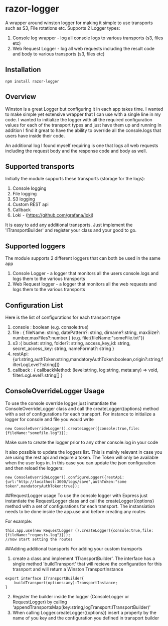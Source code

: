 # razor-logger

A wrapper around winston logger for making it simple to use transports such as S3, File rotations etc.
Supports 2 Logger types:
1. Console log wrapper - log all console logs to various transports (s3, files etc)
2. Web Request Logger - log all web requests including the result code and body to various transports (s3, files etc)
 
## Installation
```
npm install razor-logger
````
## Overview
Winston is a great Logger but configuring it in each app takes time. I wanted to make simple yet extensive wrapper that I can use with a single line in my code. I wanted to initialize the logger with all the required configuration values for each of the transport types and just have them up and running
In addition I find it great to have the ability to override all the console.logs that users have inside their code. 

An additional log I found myself requiring is one that logs all web requests including the request body and the response code and body as well. 

## Supported transports
Initially the module supports these transports (storage for the logs):
1. Console logging
2. File logging
3. S3 logging
4. Custom REST api
5. Callback
6. Loki - (https://github.com/grafana/loki)

It is easy to add any additional transports. Just implement the 'ITransportBuilder' and register your class and your good to go.

## Supported loggers
The module supports 2 different loggers that can both be used in the same app
1. Console Logger - a logger that monitors all the users console.logs and logs them to the various transports
2. Web Request logger - a logger that monitors all the web requests and logs them to the various transports

## Configuration List
Here is the list of configurations for each transport type
1. console : boolean (e.g. console:true)
2. file : { fileName: string, datePattern?: string, dirname?:string,  maxSize?: number,maxFiles?:number } (e.g. file:{fileName:"someFile.txt"})
3. s3 :{ bucket: string, folder?: string, access_key_id: string, secret_access_key: string, nameFormat?: string } 
4. restApi: {url:string,authToken:string,mandatoryAuthToken:boolean,origin?:string,filterLogLevel?:string[]}
5. callback : { callbackMethod: (level:string, log:string, meta:any) => void, filterLogLevel?:string[] } 


## ConsoleOverrideLogger Usage
To use the console override logger just instantiate the ConsoleOverrideLogger class and call the createLogger({options} method with a set of configurations for each transport.
For instance to initialize a logger for console and file you would write

````
new ConsoleOverrideLogger().createLogger({console:true,file:{fileName:"somefile.log"}});
````
Make sure to create the logger prior to any other console.log in your code

It also possible to update the loggers list. This is mainly relevant in case you are using the rest api and require a token. The Token will only be available when the user logs in. In this case you can update the json configuration and then reload the loggers:
```
new ConsoleOverrideLogger().configureLogger({restApi:{url:"http://localhost:3000/logs/save",authToken:"some token",mandatoryAuthToken:true});
```

##RequestLogger usage
To use the console logger with Express just instantiate the RequestLogger class and call the createLogger({options} method with a set of configurations for each transport.
The instansiation needs to be done inside the app.use and before creating any routes

For example:
````
this.app.use(new RequestLogger ().createLogger({console:true,file:{fileName:"requests.log"}}));
//now start setting the routes
````

##Adding additional transports
For adding your custom transports
1. create a class and implement  'ITransportBuilder'. The interface has a single method 'buildTransport' that will recieve the configuration for this trasnport and will return a Winston TransportInstance
````
export interface ITransportBuilder{
    buildTransport(options:any):TransportInstance;
}
````
2. Register the builder inside the logger (ConsoleLogger or RequestLogger) by calling 'appendTransportsMap(key:string,logTransport:ITransportBuilder)'
3. When calling Logger.createLogger({options}) insert a property by the name of you key and the configuration you defined in transport builder  


